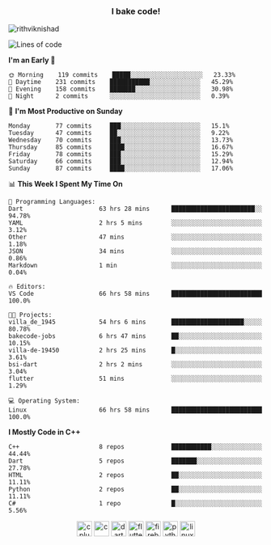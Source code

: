 <h3 align="center">I bake code!</h3>

<p align="left"> <img src="https://komarev.com/ghpvc/?username=rithviknishad" alt="rithviknishad" /> </p>

<!--START_SECTION:waka-->
![Lines of code](https://img.shields.io/badge/From%20Hello%20World%20I%27ve%20Written-23.4%20million%20lines%20of%20code-blue)

**I'm an Early 🐤** 

```text
🌞 Morning    119 commits    █████░░░░░░░░░░░░░░░░░░░░   23.33% 
🌆 Daytime    231 commits    ███████████░░░░░░░░░░░░░░   45.29% 
🌃 Evening    158 commits    ███████░░░░░░░░░░░░░░░░░░   30.98% 
🌙 Night      2 commits      ░░░░░░░░░░░░░░░░░░░░░░░░░   0.39%

```
📅 **I'm Most Productive on Sunday** 

```text
Monday       77 commits     ███░░░░░░░░░░░░░░░░░░░░░░   15.1% 
Tuesday      47 commits     ██░░░░░░░░░░░░░░░░░░░░░░░   9.22% 
Wednesday    70 commits     ███░░░░░░░░░░░░░░░░░░░░░░   13.73% 
Thursday     85 commits     ████░░░░░░░░░░░░░░░░░░░░░   16.67% 
Friday       78 commits     ███░░░░░░░░░░░░░░░░░░░░░░   15.29% 
Saturday     66 commits     ███░░░░░░░░░░░░░░░░░░░░░░   12.94% 
Sunday       87 commits     ████░░░░░░░░░░░░░░░░░░░░░   17.06%

```


📊 **This Week I Spent My Time On** 

```text
💬 Programming Languages: 
Dart                     63 hrs 28 mins      ███████████████████████░░   94.78% 
YAML                     2 hrs 5 mins        ░░░░░░░░░░░░░░░░░░░░░░░░░   3.12% 
Other                    47 mins             ░░░░░░░░░░░░░░░░░░░░░░░░░   1.18% 
JSON                     34 mins             ░░░░░░░░░░░░░░░░░░░░░░░░░   0.86% 
Markdown                 1 min               ░░░░░░░░░░░░░░░░░░░░░░░░░   0.04%

🔥 Editors: 
VS Code                  66 hrs 58 mins      █████████████████████████   100.0%

🐱‍💻 Projects: 
villa_de_1945            54 hrs 6 mins       ████████████████████░░░░░   80.78% 
bakecode-jobs            6 hrs 47 mins       ██░░░░░░░░░░░░░░░░░░░░░░░   10.15% 
villa-de-19450           2 hrs 25 mins       █░░░░░░░░░░░░░░░░░░░░░░░░   3.61% 
bsi-dart                 2 hrs 2 mins        ░░░░░░░░░░░░░░░░░░░░░░░░░   3.04% 
flutter                  51 mins             ░░░░░░░░░░░░░░░░░░░░░░░░░   1.29%

💻 Operating System: 
Linux                    66 hrs 58 mins      █████████████████████████   100.0%

```

**I Mostly Code in C++** 

```text
C++                      8 repos             ███████████░░░░░░░░░░░░░░   44.44% 
Dart                     5 repos             ███████░░░░░░░░░░░░░░░░░░   27.78% 
HTML                     2 repos             ██░░░░░░░░░░░░░░░░░░░░░░░   11.11% 
Python                   2 repos             ██░░░░░░░░░░░░░░░░░░░░░░░   11.11% 
C#                       1 repo              █░░░░░░░░░░░░░░░░░░░░░░░░   5.56%

```



<!--END_SECTION:waka-->

<p align="center">
  <img src="https://devicons.github.io/devicon/devicon.git/icons/cplusplus/cplusplus-original.svg" alt="cplusplus" width="30" height="30"/>
  <img src="https://devicons.github.io/devicon/devicon.git/icons/c/c-original.svg" alt="c" width="30" height="30"/>
  <img src="https://www.vectorlogo.zone/logos/dartlang/dartlang-icon.svg" alt="dart" width="30" height="30"/>
  <img src="https://www.vectorlogo.zone/logos/flutterio/flutterio-icon.svg" alt="flutter" width="30" height="30"/> 
  <img src="https://www.vectorlogo.zone/logos/firebase/firebase-icon.svg" alt="firebase" width="30" height="30"/> 
  <img src="https://devicons.github.io/devicon/devicon.git/icons/python/python-original.svg" alt="python" width="30" height="30"/> 
  <img src="https://devicons.github.io/devicon/devicon.git/icons/linux/linux-original.svg" alt="linux" width="30" height="30"/> 
</p>
